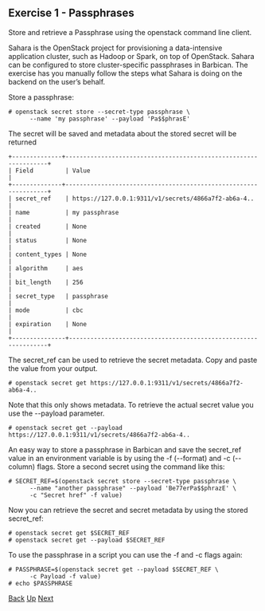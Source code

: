 ## Exercise 1 - Passphrases
Store and retrieve a Passphrase using the openstack command line client.

Sahara is the OpenStack project for provisioning a data-intensive application cluster, such as Hadoop or Spark, on top of OpenStack.  Sahara can be configured to store cluster-specific passphrases in Barbican.  The exercise has you manually follow the steps what Sahara is doing on the backend on the user’s behalf.

Store a passphrase:

    # openstack secret store --secret-type passphrase \
          --name 'my passphrase' --payload 'Pa$$phrasE'

The secret will be saved and metadata about the stored secret will be returned

```
+--------------+-----------------------------------------------------------------+
| Field         | Value                                                          |
+--------------+-----------------------------------------------------------------+
| secret_ref    | https://127.0.0.1:9311/v1/secrets/4866a7f2-ab6a-4..            |
| name          | my passphrase                                                  |
| created       | None                                                           |
| status        | None                                                           |
| content_types | None                                                           |
| algorithm     | aes                                                            |
| bit_length    | 256                                                            |
| secret_type   | passphrase                                                     |
| mode          | cbc                                                            |
| expiration    | None                                                           |
+---------------+----------------------------------------------------------------+
```
The secret_ref can be used to retrieve the secret metadata.  Copy and paste the value from your output.

    # openstack secret get https://127.0.0.1:9311/v1/secrets/4866a7f2-ab6a-4..

Note that this only shows metadata.  To retrieve the actual secret value you use the --payload parameter.

    # openstack secret get --payload https://127.0.0.1:9311/v1/secrets/4866a7f2-ab6a-4..


An easy way to store a passphrase in Barbican and save the secret_ref value in an environment variable is by using the -f (--format) and -c (--column) flags.  Store a second secret using the command like this:

    # SECRET_REF=$(openstack secret store --secret-type passphrase \
          --name "another passphrase" --payload 'Be77erPa$$phrazE' \
          -c "Secret href" -f value)

Now you can retrieve the secret and secret metadata by using the stored secret_ref:

    # openstack secret get $SECRET_REF
    # openstack secret get --payload $SECRET_REF

To use the passphrase in a script you can use the -f and -c flags again:

    # PASSPHRASE=$(openstack secret get --payload $SECRET_REF \
          -c Payload -f value)
    # echo $PASSPHRASE


[Back](Exercise_00_Setup.md) [Up](../README.md) [Next](Exercise_01_Passphrases.md)
